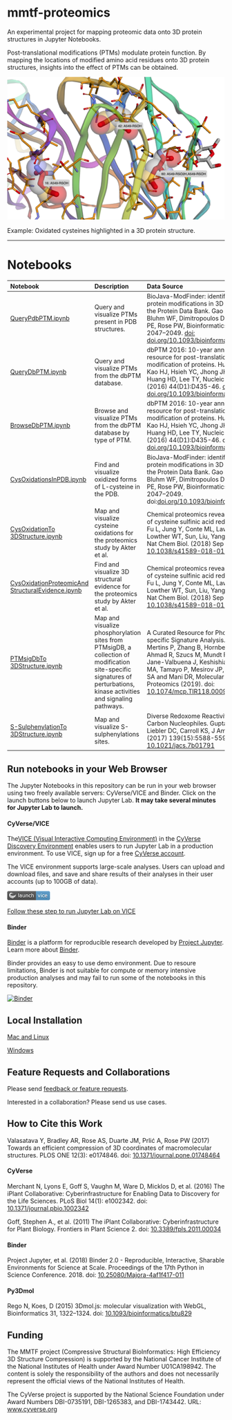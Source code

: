 # mmtf-proteomics
An experimental project for mapping proteomic data onto 3D protein structures in Jupyter Notebooks.

Post-translational modifications (PTMs) modulate protein function. By mapping the locations of modified amino acid residues onto 3D protein structures, insights into the effect of PTMs can be obtained.

![PTM](docs/ptm.png)

Example: Oxidated cysteines highlighted in a 3D protein structure.

---

# Notebooks

| Notebook | Description | Data Source |
|:-- |:-- |:--|
| [QueryPdbPTM.ipynb](https://nbviewer.jupyter.org/github/sbl-sdsc/mmtf-proteomics/blob/master/notebooks/QueryPdbPTM.ipynb) | Query and visualize PTMs present in PDB structures. | BioJava-ModFinder: identification of protein modifications in 3D structures from the Protein Data Bank. Gao J, Prlić A, Bi C Bluhm WF, Dimitropoulos D, Xu D Bourne, PE, Rose PW, Bioinformatics (2017) 33: 2047–2049. [doi: doi.org/10.1093/bioinformatics/btx101](https://doi.org/10.1093/bioinformatics/btx101) |
| [QueryDbPTM.ipynb](https://nbviewer.jupyter.org/github/sbl-sdsc/mmtf-proteomics/blob/master/notebooks/QueryDbPTM.ipynb) | Query and visualize PTMs from the dbPTM database. | dbPTM 2016: 10-year anniversary of a resource for post-translational modification of proteins. Huang KY, Su MG, Kao HJ, Hsieh YC, Jhong JH, Cheng KH, Huang HD, Lee TY, Nucleic Acids Res. (2016) 44(D1):D435-46. [doi: doi.org/10.1093/bioinformatics/btx101](https://doi.org/10.1093/bioinformatics/btx101) |
| [BrowseDbPTM.ipynb](https://nbviewer.jupyter.org/github/sbl-sdsc/mmtf-proteomics/blob/master/notebooks/BrowseDbPTM.ipynb) | Browse and visualize PTMs from the dbPTM database by type of PTM.| dbPTM 2016: 10-year anniversary of a resource for post-translational modification of proteins. Huang KY, Su MG, Kao HJ, Hsieh YC, Jhong JH, Cheng KH, Huang HD, Lee TY, Nucleic Acids Res. (2016) 44(D1):D435-46. doi: [doi.org/10.1093/bioinformatics/btx101](https://doi.org/10.1093/bioinformatics/btx101) |
| [CysOxidationsInPDB.ipynb](https://nbviewer.jupyter.org/github/sbl-sdsc/mmtf-proteomics/blob/master/notebooks/CycOxidationsInPDB.ipynb) | Find and visualize oxidized forms of L-cysteine in the PDB. |BioJava-ModFinder: identification of protein modifications in 3D structures from the Protein Data Bank. Gao J, Prlić A, Bi C Bluhm WF, Dimitropoulos D, Xu D Bourne, PE, Rose PW, Bioinformatics (2017) 33: 2047–2049. doi:[doi.org/10.1093/bioinformatics/btx101](https://doi.org/10.1093/bioinformatics/btx101)|
| [CysOxidationTo<br>3DStructure.ipynb](https://nbviewer.jupyter.org/github/sbl-sdsc/mmtf-proteomics/blob/master/notebooks/CycOxidationTo3DStucture.ipynb) | Map and visualize cysteine oxidations for the proteomics study by Akter et al. | Chemical proteomics reveals new targets of cysteine sulfinic acid reductase. Akter S, Fu L, Jung Y, Conte ML, Lawson JR, Lowther WT, Sun, Liu, Yang J, Carroll KS, Nat Chem Biol. (2018) Sep 3. doi: [10.1038/s41589-018-0116-2](https://doi.org/10.1038/s41589-018-0116-2) |
| [CysOxidationProteomicAnd<br>StructuralEvidence.ipynb](https://nbviewer.jupyter.org/github/sbl-sdsc/mmtf-proteomics/blob/master/notebooks/CycOxidationProteomicsAndStructuralEvidence.ipynb) | Find and visualize 3D structural evidence for the proteomics study by Akter et al. | Chemical proteomics reveals new targets of cysteine sulfinic acid reductase. Akter S, Fu L, Jung Y, Conte ML, Lawson JR, Lowther WT, Sun, Liu, Yang J, Carroll KS, Nat Chem Biol. (2018) Sep 3. doi: [10.1038/s41589-018-0116-2](https://doi.org/10.1038/s41589-018-0116-2) |
| [PTMsigDbTo<br>3DStructure.ipynb](https://nbviewer.jupyter.org/github/sbl-sdsc/mmtf-proteomics/blob/master/notebooks/PTMsigDbTo3DStructure.ipynb) | Map and visualize phosphorylation sites from PTMsigDB, a collection of modification site-specific signatures of perturbations, kinase activities and signaling pathways. | A Curated Resource for Phosphosite-specific Signature Analysis. Krug K, Mertins P, Zhang B, Hornbeck P, Raju R, Ahmad R, Szucs M, Mundt F, Forestier D, Jane-Valbuena J, Keshishian H, Gillette MA, Tamayo P, Mesirov JP, Jaffe JD, Carr SA and Mani DR, Molecular & Cellular Proteomics (2019). doi: [10.1074/mcp.TIR118.000943](https://doi.org/10.1074/mcp.TIR118.000943) |
| [S-SulphenylationTo<br>3DStructure.ipynb](https://nbviewer.jupyter.org/github/sbl-sdsc/mmtf-proteomics/blob/master/notebooks/S-SulphenylationTo3DStructure.ipynb) | Map and visualize S-sulphenylations sites. | Diverse Redoxome Reactivity Profiles of Carbon Nucleophiles. Gupta V, Yang J, Liebler DC, Carroll KS, J Am Chem Soc. (2017) 139(15):5588-5595. doi: [10.1021/jacs.7b01791](https://doi.org/10.1021/jacs.7b01791)|

## Run notebooks in your Web Browser
The Jupyter Notebooks in this repository can be run in your web browser using two freely available servers: CyVerse/VICE and Binder. Click on the launch buttons below to launch Jupyter Lab. **It may take several minutes for Jupyter Lab to launch.**


#### CyVerse/VICE
The[VICE (Visual Interactive Computing Environment)](https://cyverse-visual-interactive-computing-environment.readthedocs-hosted.com/en/latest/index.html) in the [CyVerse Discovery Environment](https://www.cyverse.org/discovery-environment) enables users to run Jupyter Lab in a production environment. To use VICE, sign up for a free [CyVerse account](https://www.cyverse.org/create-account). 

The VICE environment supports large-scale analyses. Users can upload and download files, and save and share results of their analyses in their user accounts (up to 100GB of data). 

[![Vice](docs/vice_badge.png)](https://de.cyverse.org/de/?type=apps&app-id=00d83c10-9b9a-11e9-8421-008cfa5ae621&system-id=de)

[Follow these step to run Jupyter Lab on VICE](docs/vice_instructions.md) 

#### Binder
[Binder](https://mybinder.org/) is a platform for reproducible research developed by [Project Jupyter](https://jupyter.org/). Learn more about [Binder](https://blog.jupyter.org/mybinder-org-serves-two-million-launches-7543ae498a2a). 

Binder provides an easy to use demo environment. Due to resoure limitations, Binder is not suitable for compute or memory intensive production analyses and may fail to run some of the notebooks in this repository.

[![Binder](https://mybinder.org/badge_logo.svg)](https://mybinder.org/v2/gh/sbl-sdsc/mmtf-proteomics/master?urlpath=lab/tree/notebooks)

## Local Installation

[Mac and Linux](/docs/MacLinuxInstallation.md)

[Windows](/docs/WindowsInstallation.md)

## Feature Requests and Collaborations
Please send [feedback or feature requests](https://github.com/sbl-sdsc/mmtf-proteomics/issues/new).

Interested in a collaboration? Please send us use cases. 

## How to Cite this Work

Valasatava Y, Bradley AR, Rose AS, Duarte JM, Prlić A, Rose PW (2017) Towards an efficient compression of 3D coordinates of macromolecular structures. PLOS ONE 12(3): e0174846. doi: [10.1371/journal.pone.01748464](https://doi.org/10.1371/journal.pone.0174846)

#### CyVerse
Merchant N, Lyons E, Goff S, Vaughn M, Ware D, Micklos D, et al. (2016) The iPlant Collaborative: Cyberinfrastructure for Enabling Data to Discovery for the Life Sciences. PLoS Biol 14(1): e1002342. doi: [10.1371/journal.pbio.1002342](https://doi.org/10.1371/journal.pbio.1002342)

Goff, Stephen A., et al. (2011) The iPlant Collaborative: Cyberinfrastructure for Plant Biology. Frontiers in Plant Science 2. doi: [10.3389/fpls.2011.00034](https://doi.org/10.3389/fpls.2011.00034)

#### Binder
Project Jupyter, et al. (2018) Binder 2.0 - Reproducible, Interactive, Sharable Environments for Science at Scale. Proceedings of the 17th Python in Science Conference. 2018. doi: [10.25080/Majora-4af1f417-011](https://doi.org/10.25080/Majora-4af1f417-011)

#### Py3Dmol
Rego N, Koes, D (2015) 3Dmol.js: molecular visualization with WebGL, Bioinformatics 31, 1322–1324. doi: [10.1093/bioinformatics/btu829](https://doi.org/10.1093/bioinformatics/btu829)

## Funding
The MMTF project (Compressive Structural BioInformatics: High Efficiency 3D Structure Compression) is supported by the National Cancer Institute of the National Institutes of Health under Award Number U01CA198942. The content is solely the responsibility of the authors and does not necessarily represent the official views of the National Institutes of Health.

The CyVerse project is supported by the National Science Foundation under Award Numbers DBI-0735191,  DBI-1265383, and DBI-1743442. URL: www.cyverse.org
